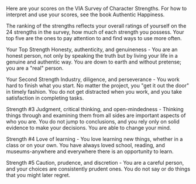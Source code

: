 Here are your scores on the VIA Survey of Character Strengths. For how to interpret and use your scores, see the book Authentic Happiness.

The ranking of the strengths reflects your overall ratings of yourself on the 24 strengths in the survey, how much of each strength you possess. Your top five are the ones to pay attention to and find ways to use more often.

Your Top Strength
Honesty, authenticity, and genuineness -
You are an honest person, not only by speaking the truth but by living your life in a genuine and authentic way. You are down to earth and without pretense; you are a "real" person.

Your Second Strength
Industry, diligence, and perseverance -
You work hard to finish what you start. No matter the project, you "get it out the door" in timely fashion. You do not get distracted when you work, and you take satisfaction in completing tasks.

Strength #3
Judgment, critical thinking, and open-mindedness -
Thinking things through and examining them from all sides are important aspects of who you are. You do not jump to conclusions, and you rely only on solid evidence to make your decisions. You are able to change your mind.

Strength #4
Love of learning -
You love learning new things, whether in a class or on your own. You have always loved school, reading, and museums-anywhere and everywhere there is an opportunity to learn.

Strength #5
Caution, prudence, and discretion -
You are a careful person, and your choices are consistently prudent ones. You do not say or do things that you might later regret.
